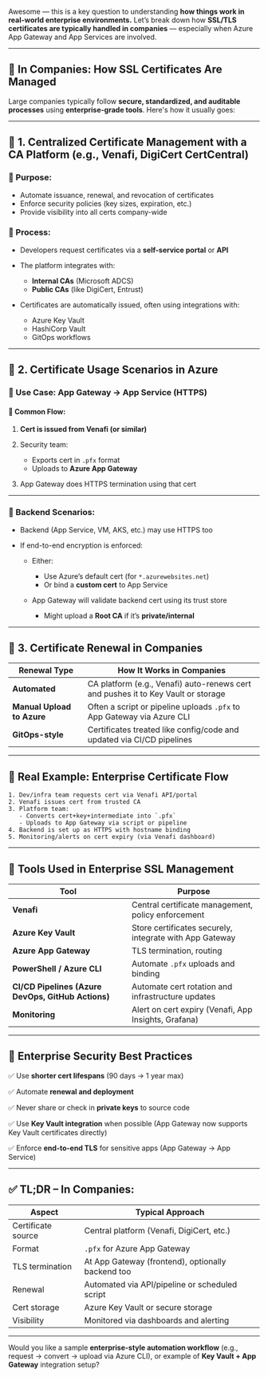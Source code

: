 Awesome — this is a key question to understanding **how things work in real-world enterprise environments.** Let’s break down how **SSL/TLS certificates are typically handled in companies** — especially when Azure App Gateway and App Services are involved.

---

## 🏢 In Companies: How SSL Certificates Are Managed

Large companies typically follow **secure, standardized, and auditable processes** using **enterprise-grade tools**. Here's how it usually goes:

---

## 🔐 1. **Centralized Certificate Management with a CA Platform (e.g., Venafi, DigiCert CertCentral)**

### 🔧 Purpose:

* Automate issuance, renewal, and revocation of certificates
* Enforce security policies (key sizes, expiration, etc.)
* Provide visibility into all certs company-wide

### 🔄 Process:

* Developers request certificates via a **self-service portal** or **API**
* The platform integrates with:

  * **Internal CAs** (Microsoft ADCS)
  * **Public CAs** (like DigiCert, Entrust)
* Certificates are automatically issued, often using integrations with:

  * Azure Key Vault
  * HashiCorp Vault
  * GitOps workflows

---

## 💼 2. **Certificate Usage Scenarios in Azure**

### 🎯 Use Case: App Gateway → App Service (HTTPS)

#### 🔹 Common Flow:

1. **Cert is issued from Venafi (or similar)**
2. Security team:

   * Exports cert in `.pfx` format
   * Uploads to **Azure App Gateway**
3. App Gateway does HTTPS termination using that cert

---

### 🔹 Backend Scenarios:

* Backend (App Service, VM, AKS, etc.) may use HTTPS too
* If end-to-end encryption is enforced:

  * Either:

    * Use Azure’s default cert (for `*.azurewebsites.net`)
    * Or bind a **custom cert** to App Service
  * App Gateway will validate backend cert using its trust store

    * Might upload a **Root CA** if it’s **private/internal**

---

## 🔁 3. **Certificate Renewal in Companies**

| Renewal Type               | How It Works in Companies                                                         |
| -------------------------- | --------------------------------------------------------------------------------- |
| **Automated**              | CA platform (e.g., Venafi) auto-renews cert and pushes it to Key Vault or storage |
| **Manual Upload to Azure** | Often a script or pipeline uploads `.pfx` to App Gateway via Azure CLI            |
| **GitOps-style**           | Certificates treated like config/code and updated via CI/CD pipelines             |

---

## 🧪 Real Example: Enterprise Certificate Flow

```plaintext
1. Dev/infra team requests cert via Venafi API/portal
2. Venafi issues cert from trusted CA
3. Platform team:
   - Converts cert+key+intermediate into `.pfx`
   - Uploads to App Gateway via script or pipeline
4. Backend is set up as HTTPS with hostname binding
5. Monitoring/alerts on cert expiry (via Venafi dashboard)
```

---

## 🧰 Tools Used in Enterprise SSL Management

| Tool                                               | Purpose                                                 |
| -------------------------------------------------- | ------------------------------------------------------- |
| **Venafi**                                         | Central certificate management, policy enforcement      |
| **Azure Key Vault**                                | Store certificates securely, integrate with App Gateway |
| **Azure App Gateway**                              | TLS termination, routing                                |
| **PowerShell / Azure CLI**                         | Automate `.pfx` uploads and binding                     |
| **CI/CD Pipelines (Azure DevOps, GitHub Actions)** | Automate cert rotation and infrastructure updates       |
| **Monitoring**                                     | Alert on cert expiry (Venafi, App Insights, Grafana)    |

---

## 🔐 Enterprise Security Best Practices

✅ Use **shorter cert lifespans** (90 days → 1 year max)

✅ Automate **renewal and deployment**

✅ Never share or check in **private keys** to source code

✅ Use **Key Vault integration** when possible (App Gateway now supports Key Vault certificates directly)

✅ Enforce **end-to-end TLS** for sensitive apps (App Gateway → App Service)

---

## ✅ TL;DR – In Companies:

| Aspect             | Typical Approach                                  |
| ------------------ | ------------------------------------------------- |
| Certificate source | Central platform (Venafi, DigiCert, etc.)         |
| Format             | `.pfx` for Azure App Gateway                      |
| TLS termination    | At App Gateway (frontend), optionally backend too |
| Renewal            | Automated via API/pipeline or scheduled script    |
| Cert storage       | Azure Key Vault or secure storage                 |
| Visibility         | Monitored via dashboards and alerting             |

---

Would you like a sample **enterprise-style automation workflow** (e.g., request → convert → upload via Azure CLI), or example of **Key Vault + App Gateway** integration setup?
